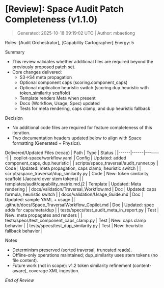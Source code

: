 # [Review]: Space Audit Patch Completeness (v1.1.0)
> Generated: 2025-10-18 09:19:02 UTC | Author: mbaetiong

Roles: [Audit Orchestrator], [Capability Cartographer]  Energy: 5


Summary
- This review validates whether additional files are required beyond the previously proposed patch set.
- Core changes delivered:
  - S3→S4 meta propagation
  - Optional component caps (scoring.component_caps)
  - Optional duplication heuristic switch (scoring.dup.heuristic with token_similarity scaffold)
  - Template renders Meta when present
  - Docs (Workflow, Usage, Spec) updated
  - Tests for meta rendering, caps clamp, and dup heuristic fallback

Decision
- No additional code files are required for feature completeness of this iteration.
- Two documentation headers updated below to align with Space formatting (Generated + Physics).

Delivered/Updated Files (recap)
| Path | Type | Status |
|------|------|--------|
| .copilot-space/workflow.yaml | Config | Updated: added component_caps, dup.heuristic |
| scripts/space_traversal/audit_runner.py | Code | Updated: meta propagation, caps clamp, heuristic switch |
| scripts/space_traversal/dup_similarity.py | Code | New: token similarity scaffold (Jaccard over stem tokens) |
| templates/audit/capability_matrix.md.j2 | Template | Updated: Meta rendering |
| docs/validation/Traversal_Workflow.md | Doc | Updated: caps formula, heuristic switch |
| docs/validation/Usage_Guide.md | Doc | Updated: sample YAML + usage |
| .github/docs/Space_TraversalWorkflow_Copilot.md | Doc | Updated: spec adds for caps/meta/dup |
| tests/specs/test_audit_meta_in_report.py | Test | New: meta propagates and renders |
| tests/specs/test_component_caps_clamp.py | Test | New: caps clamp behavior |
| tests/specs/test_dup_similarity.py | Test | New: heuristic fallback behavior |

Notes
- Determinism preserved (sorted traversal, truncated reads).
- Offline-only operations maintained; dup_similarity uses stem tokens (no file content).
- Future work (not in scope): v1.2 token similarity refinement (content-aware), coverage XML ingestion.

*End of Review*
